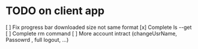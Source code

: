 # TODO on client app
[ ] Fix progress bar downloaded size not same format
[x] Complete ls --get 
[ ] Complete rm command
[ ] More account intract (changeUsrName, Passowrd , full logout, ...)
